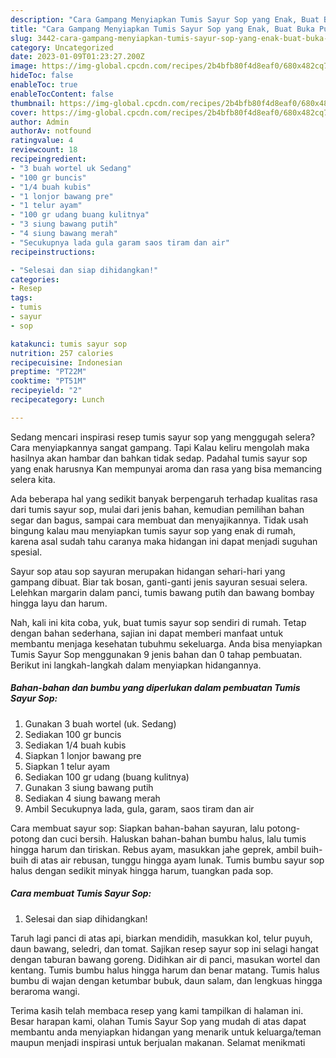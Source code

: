 ```yaml
---
description: "Cara Gampang Menyiapkan Tumis Sayur Sop yang Enak, Buat Buka Puasa Menggugah Selera"
title: "Cara Gampang Menyiapkan Tumis Sayur Sop yang Enak, Buat Buka Puasa Menggugah Selera"
slug: 3442-cara-gampang-menyiapkan-tumis-sayur-sop-yang-enak-buat-buka-puasa-menggugah-selera
category: Uncategorized
date: 2023-01-09T01:23:27.200Z
image: https://img-global.cpcdn.com/recipes/2b4bfb80f4d8eaf0/680x482cq70/tumis-sayur-sop-foto-resep-utama.jpg
hideToc: false
enableToc: true
enableTocContent: false
thumbnail: https://img-global.cpcdn.com/recipes/2b4bfb80f4d8eaf0/680x482cq70/tumis-sayur-sop-foto-resep-utama.jpg
cover: https://img-global.cpcdn.com/recipes/2b4bfb80f4d8eaf0/680x482cq70/tumis-sayur-sop-foto-resep-utama.jpg
author: Admin
authorAv: notfound
ratingvalue: 4
reviewcount: 18
recipeingredient:
- "3 buah wortel uk Sedang"
- "100 gr buncis"
- "1/4 buah kubis"
- "1 lonjor bawang pre"
- "1 telur ayam"
- "100 gr udang buang kulitnya"
- "3 siung bawang putih"
- "4 siung bawang merah"
- "Secukupnya lada gula garam saos tiram dan air"
recipeinstructions:

- "Selesai dan siap dihidangkan!"
categories:
- Resep
tags:
- tumis
- sayur
- sop

katakunci: tumis sayur sop 
nutrition: 257 calories
recipecuisine: Indonesian
preptime: "PT22M"
cooktime: "PT51M"
recipeyield: "2"
recipecategory: Lunch

---
```



Sedang mencari inspirasi resep tumis sayur sop yang menggugah selera? Cara menyiapkannya sangat gampang. Tapi Kalau keliru mengolah maka hasilnya akan hambar dan bahkan tidak sedap. Padahal tumis sayur sop yang enak harusnya Kan mempunyai aroma dan rasa yang bisa memancing selera kita.


Ada beberapa hal yang sedikit banyak berpengaruh terhadap kualitas rasa dari tumis sayur sop, mulai dari jenis bahan, kemudian pemilihan bahan segar dan bagus, sampai cara membuat dan menyajikannya. Tidak usah bingung kalau mau menyiapkan tumis sayur sop yang enak di rumah, karena asal sudah tahu caranya maka hidangan ini dapat menjadi suguhan spesial.

Sayur sop atau sop sayuran merupakan hidangan sehari-hari yang gampang dibuat. Biar tak bosan, ganti-ganti jenis sayuran sesuai selera. Lelehkan margarin dalam panci, tumis bawang putih dan bawang bombay hingga layu dan harum.


Nah, kali ini kita coba, yuk, buat tumis sayur sop sendiri di rumah. Tetap dengan bahan sederhana, sajian ini dapat memberi manfaat untuk membantu menjaga kesehatan tubuhmu sekeluarga. Anda bisa menyiapkan Tumis Sayur Sop menggunakan 9 jenis bahan dan 0 tahap pembuatan. Berikut ini langkah-langkah dalam menyiapkan hidangannya.

<!--inarticleads1-->

##### Bahan-bahan dan bumbu yang diperlukan dalam pembuatan Tumis Sayur Sop:

1. Gunakan 3 buah wortel (uk. Sedang)
1. Sediakan 100 gr buncis
1. Sediakan 1/4 buah kubis
1. Siapkan 1 lonjor bawang pre
1. Siapkan 1 telur ayam
1. Sediakan 100 gr udang (buang kulitnya)
1. Gunakan 3 siung bawang putih
1. Sediakan 4 siung bawang merah
1. Ambil Secukupnya lada, gula, garam, saos tiram dan air


Cara membuat sayur sop: Siapkan bahan-bahan sayuran, lalu potong-potong dan cuci bersih. Haluskan bahan-bahan bumbu halus, lalu tumis hingga harum dan tiriskan. Rebus ayam, masukkan jahe geprek, ambil buih-buih di atas air rebusan, tunggu hingga ayam lunak. Tumis bumbu sayur sop halus dengan sedikit minyak hingga harum, tuangkan pada sop. 

<!--inarticleads2-->

##### Cara membuat Tumis Sayur Sop:


1. Selesai dan siap dihidangkan!

Taruh lagi panci di atas api, biarkan mendidih, masukkan kol, telur puyuh, daun bawang, seledri, dan tomat. Sajikan resep sayur sop ini selagi hangat dengan taburan bawang goreng. Didihkan air di panci, masukan wortel dan kentang. Tumis bumbu halus hingga harum dan benar matang. Tumis halus bumbu di wajan dengan ketumbar bubuk, daun salam, dan lengkuas hingga beraroma wangi. 

Terima kasih telah membaca resep yang kami tampilkan di halaman ini. Besar harapan kami, olahan Tumis Sayur Sop yang mudah di atas dapat membantu anda menyiapkan hidangan yang menarik untuk keluarga/teman maupun menjadi inspirasi untuk berjualan makanan. Selamat menikmati
